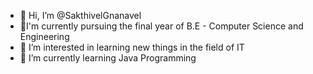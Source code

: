 - 👋 Hi, I’m @SakthivelGnanavel
- 🔭I'm currently pursuing the final year of B.E - Computer Science and Engineering
- 👀 I’m interested in learning new things in the field of IT
- 🌱 I’m currently learning Java Programming

<!--
**G-Sakthivel/G-Sakthivel** is a ✨ _special_ ✨ repository because its `README.md` (this file) appears on your GitHub profile.

Here are some ideas to get you started:

- 🔭 I’m currently working on ...
- 🌱 I’m currently learning ...
- 👯 I’m looking to collaborate on ...
- 🤔 I’m looking for help with ...
- 💬 Ask me about ...
- 📫 How to reach me: ...
- 😄 Pronouns: ...
- ⚡ Fun fact: ...
-->
